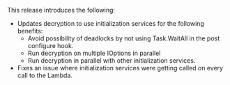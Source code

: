 This release introduces the following:

- Updates decryption to use initialization services for the following benefits:
  - Avoid possibility of deadlocks by not using Task.WaitAll in the post configure hook.
  - Run decryption on multiple IOptions in parallel
  - Run decryption in parallel with other initialization services.
- Fixes an issue where initialization services were getting called on every call to the Lambda.